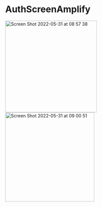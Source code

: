 # AuthScreenAmplify
<img width="290" alt="Screen Shot 2022-05-31 at 08 57 38" src="https://user-images.githubusercontent.com/82077230/171103000-b509de87-03ca-4c82-85a9-54a5f4e73cf1.png">
<img width="282" alt="Screen Shot 2022-05-31 at 09 00 51" src="https://user-images.githubusercontent.com/82077230/171103325-02139387-b8c0-4402-b8fb-01e46b0b9bf4.png">
